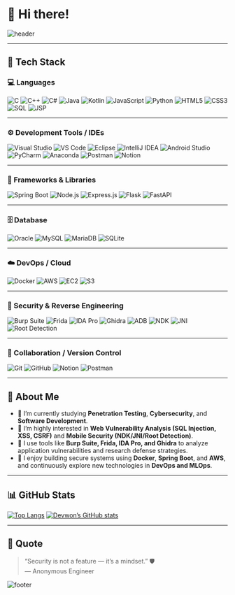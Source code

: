 # 👋 Hi there!

![header](https://capsule-render.vercel.app/api?type=waving&section=header&animation=fadeIn&text=DEVWON-1999&fontAlignY=40&height=200&fontSize=65&color=gradient&desc=Security%20·%20Development%20·%20PenTest&descAlignY=15&descAlign=20)

---

## 🚀 Tech Stack

### 💻 Languages  
![C](https://img.shields.io/badge/C-A8B9CC?style=flat-square&logo=C&logoColor=white)
![C++](https://img.shields.io/badge/C++-00599C?style=flat-square&logo=C%2B%2B&logoColor=white)
![C#](https://img.shields.io/badge/C%23-239120?style=flat-square&logo=C-Sharp&logoColor=white)
![Java](https://img.shields.io/badge/Java-007396?style=flat-square&logo=OpenJDK&logoColor=white)
![Kotlin](https://img.shields.io/badge/Kotlin-7F52FF?style=flat-square&logo=Kotlin&logoColor=white)
![JavaScript](https://img.shields.io/badge/JavaScript-F7DF1E?style=flat-square&logo=JavaScript&logoColor=black)
![Python](https://img.shields.io/badge/Python-3776AB?style=flat-square&logo=Python&logoColor=white)
![HTML5](https://img.shields.io/badge/HTML5-E34F26?style=flat-square&logo=HTML5&logoColor=white)
![CSS3](https://img.shields.io/badge/CSS3-1572B6?style=flat-square&logo=CSS3&logoColor=white)
![SQL](https://img.shields.io/badge/SQL-003B57?style=flat-square&logo=MySQL&logoColor=white)
![JSP](https://img.shields.io/badge/JSP-007396?style=flat-square&logo=java&logoColor=white)

---

### ⚙️ Development Tools / IDEs  
![Visual Studio](https://img.shields.io/badge/Visual%20Studio-5C2D91?style=flat-square&logo=visual-studio&logoColor=white)
![VS Code](https://img.shields.io/badge/VS%20Code-007ACC?style=flat-square&logo=visual-studio-code&logoColor=white)
![Eclipse](https://img.shields.io/badge/Eclipse-2C2255?style=flat-square&logo=Eclipse&logoColor=white)
![IntelliJ IDEA](https://img.shields.io/badge/IntelliJ%20IDEA-000000?style=flat-square&logo=intellij-idea&logoColor=white)
![Android Studio](https://img.shields.io/badge/Android%20Studio-3DDC84?style=flat-square&logo=android-studio&logoColor=white)
![PyCharm](https://img.shields.io/badge/PyCharm-000000?style=flat-square&logo=PyCharm&logoColor=white)
![Anaconda](https://img.shields.io/badge/Anaconda-44A833?style=flat-square&logo=Anaconda&logoColor=white)
![Postman](https://img.shields.io/badge/Postman-FF6C37?style=flat-square&logo=Postman&logoColor=white)
![Notion](https://img.shields.io/badge/Notion-000000?style=flat-square&logo=Notion&logoColor=white)

---

### 🧰 Frameworks & Libraries  
![Spring Boot](https://img.shields.io/badge/SpringBoot-6DB33F?style=flat-square&logo=Spring-Boot&logoColor=white)
![Node.js](https://img.shields.io/badge/Node.js-339933?style=flat-square&logo=Node.js&logoColor=white)
![Express.js](https://img.shields.io/badge/Express.js-000000?style=flat-square&logo=Express&logoColor=white)
![Flask](https://img.shields.io/badge/Flask-000000?style=flat-square&logo=Flask&logoColor=white)
![FastAPI](https://img.shields.io/badge/FastAPI-009688?style=flat-square&logo=FastAPI&logoColor=white)

---

### 🗄️ Database  
![Oracle](https://img.shields.io/badge/Oracle-F80000?style=flat-square&logo=Oracle&logoColor=white)
![MySQL](https://img.shields.io/badge/MySQL-4479A1?style=flat-square&logo=MySQL&logoColor=white)
![MariaDB](https://img.shields.io/badge/MariaDB-003545?style=flat-square&logo=MariaDB&logoColor=white)
![SQLite](https://img.shields.io/badge/SQLite-003B57?style=flat-square&logo=SQLite&logoColor=white)

---

### ☁️ DevOps / Cloud  
![Docker](https://img.shields.io/badge/Docker-2496ED?style=flat-square&logo=Docker&logoColor=white)
![AWS](https://img.shields.io/badge/Amazon%20AWS-232F3E?style=flat-square&logo=Amazon-AWS&logoColor=white)
![EC2](https://img.shields.io/badge/Amazon%20EC2-FF9900?style=flat-square&logo=Amazon-EC2&logoColor=white)
![S3](https://img.shields.io/badge/Amazon%20S3-569A31?style=flat-square&logo=Amazon-S3&logoColor=white)

---

### 🔐 Security & Reverse Engineering  
![Burp Suite](https://img.shields.io/badge/Burp%20Suite-FF6633?style=flat-square&logo=burp-suite&logoColor=white)
![Frida](https://img.shields.io/badge/Frida-000000?style=flat-square&logoColor=white)
![IDA Pro](https://img.shields.io/badge/IDA%20Pro-7A2A2A?style=flat-square&logoColor=white)
![Ghidra](https://img.shields.io/badge/Ghidra-FDDA0D?style=flat-square&logoColor=black)
![ADB](https://img.shields.io/badge/ADB-3DDC84?style=flat-square&logo=Android&logoColor=white)
![NDK](https://img.shields.io/badge/Android%20NDK-3DDC84?style=flat-square&logo=Android&logoColor=white)
![JNI](https://img.shields.io/badge/JNI-007396?style=flat-square&logo=java&logoColor=white)
![Root Detection](https://img.shields.io/badge/Root%20Detection-000000?style=flat-square&logo=Android&logoColor=white)

---

### 🧩 Collaboration / Version Control  
![Git](https://img.shields.io/badge/Git-F05032?style=flat-square&logo=Git&logoColor=white)
![GitHub](https://img.shields.io/badge/GitHub-181717?style=flat-square&logo=GitHub&logoColor=white)
![Notion](https://img.shields.io/badge/Notion-000000?style=flat-square&logo=Notion&logoColor=white)
![Postman](https://img.shields.io/badge/Postman-FF6C37?style=flat-square&logo=Postman&logoColor=white)

---

## 🌱 About Me
- 🔭 I’m currently studying **Penetration Testing**, **Cybersecurity**, and **Software Development**.  
- 💬 I’m highly interested in **Web Vulnerability Analysis (SQL Injection, XSS, CSRF)** and **Mobile Security (NDK/JNI/Root Detection)**.  
- 🌱 I use tools like **Burp Suite, Frida, IDA Pro, and Ghidra** to analyze application vulnerabilities and research defense strategies.  
- 🧩 I enjoy building secure systems using **Docker**, **Spring Boot**, and **AWS**, and continuously explore new technologies in **DevOps and MLOps**.  

---

## 📊 GitHub Stats
[![Top Langs](https://github-readme-stats.vercel.app/api/top-langs/?username=Devwon-1999&layout=compact&theme=tokyonight)](https://github.com/anuraghazra/github-readme-stats)
[![Devwon’s GitHub stats](https://github-readme-stats.vercel.app/api?username=Devwon-1999&show_icons=true&theme=tokyonight)](https://github.com/anuraghazra/github-readme-stats)

---

## 🧠 Quote
> “Security is not a feature — it’s a mindset.” 🛡️  
> — Anonymous Engineer  

![footer](https://capsule-render.vercel.app/api?type=waving&section=footer&color=gradient)
